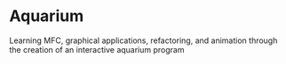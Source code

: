 # Aquarium
Learning MFC, graphical applications, refactoring, and animation through the creation of an interactive aquarium program
